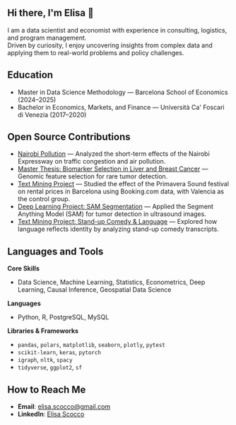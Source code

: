 ## Hi there, I'm Elisa 👋

<!--
**elisascocco/elisascocco** is a ✨ _special_ ✨ repository because its `README.md` (this file) appears on your GitHub profile.

Here are some ideas to get you started:

- 🔭 I’m currently working on ...
- 🌱 I’m currently learning ...
- 👯 I’m looking to collaborate on ...
- 🤔 I’m looking for help with ...
- 💬 Ask me about ...
- 📫 How to reach me: ...
- 😄 Pronouns: ...
- ⚡ Fun fact: ...
-->

I am a data scientist and economist with experience in consulting, logistics, and program management.  
Driven by curiosity, I enjoy uncovering insights from complex data and applying them to real-world problems and policy challenges.  

## Education  
- Master in Data Science Methodology — Barcelona School of Economics (2024–2025)  
- Bachelor in Economics, Markets, and Finance — Università Ca' Foscari di Venezia (2017–2020)  

## Open Source Contributions  
- [Nairobi Pollution](https://github.com/dime-worldbank/nairobi-pollution) — Analyzed the short-term effects of the Nairobi Expressway on traffic congestion and air pollution.  
- [Master Thesis: Biomarker Selection in Liver and Breast Cancer](https://github.com/tirdod/Master-Thesis-Biomarker-Selection-in-Liver-and-Breast-Cancer) — Genomic feature selection for rare tumor detection.  
- [Text Mining Project](https://github.com/mariasimakova/tm_project1) — Studied the effect of the Primavera Sound festival on rental prices in Barcelona using Booking.com data, with Valencia as the control group.  
- [Deep Learning Project: SAM Segmentation](https://github.com/victorsobottka/Deep_Learning_FinalProject) — Applied the Segment Anything Model (SAM) for tumor detection in ultrasound images.
- [Text Mining Project: Stand-up Comedy & Language](https://github.com/ThePepperShaker/text-mining-final-project) — Explored how language reflects identity by analyzing stand-up comedy transcripts.  


## Languages and Tools  

**Core Skills**  
- Data Science, Machine Learning, Statistics, Econometrics, Deep Learning, Causal Inference, Geospatial Data Science  

**Languages**  
- Python, R, PostgreSQL, MySQL  

**Libraries & Frameworks**  
- `pandas`, `polars`, `matplotlib`, `seaborn`, `plotly`, `pytest`  
- `scikit-learn`, `keras`, `pytorch`  
- `igraph`, `nltk`, `spacy`  
- `tidyverse`, `ggplot2`, `sf`  

## How to Reach Me  
- **Email**: elisa.scocco@gmail.com  
- **LinkedIn**: [Elisa Scocco](https://www.linkedin.com/in/elisa-scocco-7025312a7/)  
